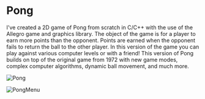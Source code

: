 # Pong
I've created a 2D game of Pong from scratch in C/C++ with the use of the Allegro game and graphics library. The object of the game is for a player to earn more points than the opponent. Points are earned when the opponent fails to return the ball to the other player. In this version of the game you can play against various computer levels or with a friend! This version of Pong builds on top of the original game from 1972 with new game modes, complex computer algorithms,  dynamic ball movement, and much more.

![Pong](https://user-images.githubusercontent.com/46465622/94286979-b98a2c80-ff23-11ea-873d-b1fad9e625b6.jpg)

![PongMenu](https://user-images.githubusercontent.com/46465622/94286998-bf800d80-ff23-11ea-90b9-84d499f47b77.jpg)

